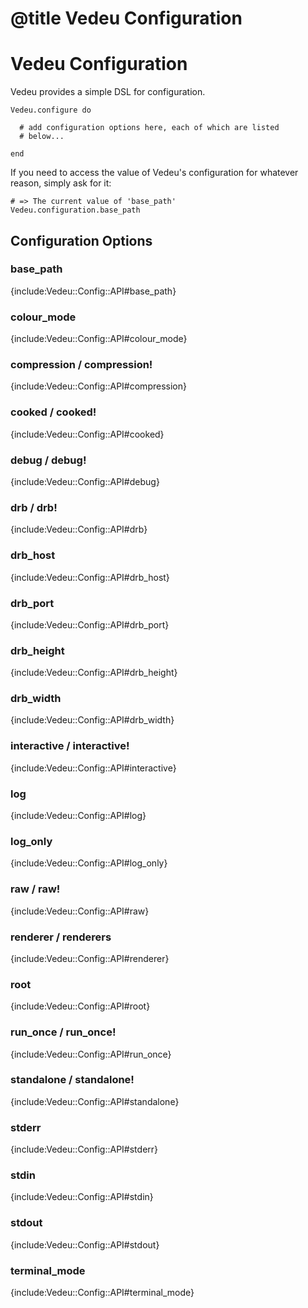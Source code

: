 # @title Vedeu Configuration
# Vedeu Configuration

Vedeu provides a simple DSL for configuration.

    Vedeu.configure do

      # add configuration options here, each of which are listed
      # below...

    end

If you need to access the value of Vedeu's configuration for whatever
reason, simply ask for it:

    # => The current value of 'base_path'
    Vedeu.configuration.base_path

## Configuration Options

### base_path
{include:Vedeu::Config::API#base_path}

### colour_mode
{include:Vedeu::Config::API#colour_mode}

### compression / compression!
{include:Vedeu::Config::API#compression}

### cooked / cooked!
{include:Vedeu::Config::API#cooked}

### debug / debug!
{include:Vedeu::Config::API#debug}

### drb / drb!
{include:Vedeu::Config::API#drb}

### drb_host
{include:Vedeu::Config::API#drb_host}

### drb_port
{include:Vedeu::Config::API#drb_port}

### drb_height
{include:Vedeu::Config::API#drb_height}

### drb_width
{include:Vedeu::Config::API#drb_width}

### interactive / interactive!
{include:Vedeu::Config::API#interactive}

### log
{include:Vedeu::Config::API#log}

### log_only
{include:Vedeu::Config::API#log_only}

### raw / raw!
{include:Vedeu::Config::API#raw}

### renderer / renderers
{include:Vedeu::Config::API#renderer}

### root
{include:Vedeu::Config::API#root}

### run_once / run_once!
{include:Vedeu::Config::API#run_once}

### standalone / standalone!
{include:Vedeu::Config::API#standalone}

### stderr
{include:Vedeu::Config::API#stderr}

### stdin
{include:Vedeu::Config::API#stdin}

### stdout
{include:Vedeu::Config::API#stdout}

### terminal_mode
{include:Vedeu::Config::API#terminal_mode}
